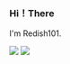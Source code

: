 ### Hi！There
I'm Redish101.

![](https://github-readme-stats.vercel.app/api?username=Redish101&show_icons=true&count_private=true)
![](https://github-readme-stats.vercel.app/api?username=Redish101&count_private=true)
